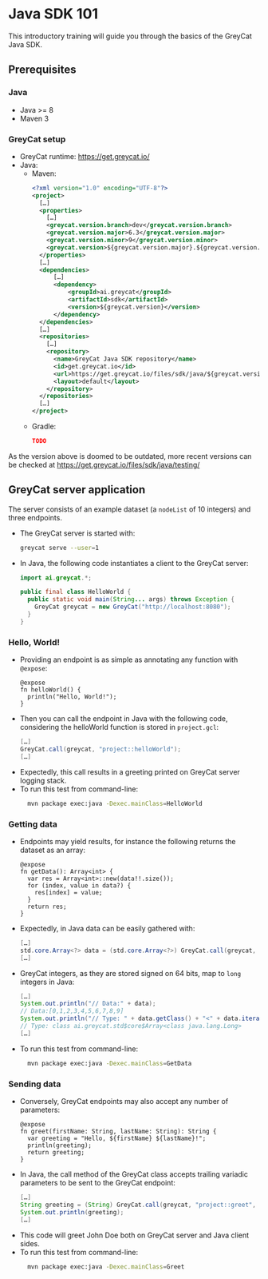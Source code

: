 # Java SDK 101

This introductory training will guide you through the basics of the GreyCat Java SDK.

## Prerequisites

### Java

- Java >= 8
- Maven 3

### GreyCat setup

- GreyCat runtime: https://get.greycat.io/
- Java:
  - Maven:
    ```xml
    <?xml version="1.0" encoding="UTF-8"?>
    <project>
      […]
      <properties>
        […]
        <greycat.version.branch>dev</greycat.version.branch>
        <greycat.version.major>6.3</greycat.version.major>
        <greycat.version.minor>9</greycat.version.minor>
        <greycat.version>${greycat.version.major}.${greycat.version.minor}-${greycat.version.branch}</greycat.version>
      </properties>
      […]
      <dependencies>
          […]
          <dependency>
              <groupId>ai.greycat</groupId>
              <artifactId>sdk</artifactId>
              <version>${greycat.version}</version>
          </dependency>
      </dependencies>
      […]
      <repositories>
        […]
        <repository>
          <name>GreyCat Java SDK repository</name>
          <id>get.greycat.io</id>
          <url>https://get.greycat.io/files/sdk/java/${greycat.version.branch}/${greycat.version.major}/</url>
          <layout>default</layout>
        </repository>
      </repositories>
      […]
    </project>
    ```
  - Gradle:
    ```json
    TODO
    ```
As the version above is doomed to be outdated, more recent versions can be checked at https://get.greycat.io/files/sdk/java/testing/

## GreyCat server application

The server consists of an example dataset (a `nodeList` of 10 integers) and three endpoints.

- The GreyCat server is started with:
  ```bash
  greycat serve --user=1
  ```
- In Java, the following code instantiates a client to the GreyCat server:
  ```java
  import ai.greycat.*;

  public final class HelloWorld {
    public static void main(String... args) throws Exception {
      GreyCat greycat = new GreyCat("http://localhost:8080");
    } 
  }
  ```

### Hello, World!

- Providing an endpoint is as simple as annotating any function with `@expose`:
  ```gcl
  @expose
  fn helloWorld() {
    println("Hello, World!");
  }
  ```
- Then you can call the endpoint in Java with the following code, considering the helloWorld function is stored in `project.gcl`:
  ```java
  […]
  GreyCat.call(greycat, "project::helloWorld");
  […]
  ```
- Expectedly, this call results in a greeting printed on GreyCat server logging stack.
- To run this test from command-line:
  ```bash
    mvn package exec:java -Dexec.mainClass=HelloWorld
  ```

### Getting data

- Endpoints may yield results, for instance the following returns the dataset as an array:
  ```gcl
  @expose
  fn getData(): Array<int> {
    var res = Array<int>::new(data!!.size());
    for (index, value in data?) {
      res[index] = value;
    }
    return res;
  }
  ```
- Expectedly, in Java data can be easily gathered with:
  ```java
  […]
  std.core.Array<?> data = (std.core.Array<?>) GreyCat.call(greycat, "project::getData");
  […]
  ```
- GreyCat integers, as they are stored signed on 64 bits, map to `long` integers in Java:
  ```java
  […]
  System.out.println("// Data:" + data);
  // Data:[0,1,2,3,4,5,6,7,8,9]
  System.out.println("// Type: " + data.getClass() + "<" + data.iterator().next().getClass() + ">");
  // Type: class ai.greycat.std$core$Array<class java.lang.Long>
  […]
  ```
- To run this test from command-line:
  ```bash
    mvn package exec:java -Dexec.mainClass=GetData
  ```

### Sending data

- Conversely, GreyCat endpoints may also accept any number of parameters:
  ```gcl
  @expose
  fn greet(firstName: String, lastName: String): String {
    var greeting = "Hello, ${firstName} ${lastName}!";
    println(greeting);
    return greeting;
  }
  ```
- In Java, the call method of the GreyCat class accepts trailing variadic parameters to be sent to the GreyCat endpoint:
  ```java
  […]
  String greeting = (String) GreyCat.call(greycat, "project::greet", "John", "Doe");
  System.out.println(greeting);
  […]
  ```
- This code will greet John Doe both on GreyCat server and Java client sides.
- To run this test from command-line:
  ```bash
    mvn package exec:java -Dexec.mainClass=Greet
  ```